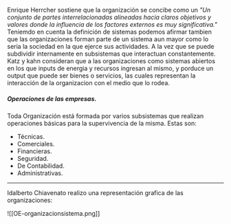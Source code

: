Enrique Herrcher sostiene que la organización se concibe como un _"Un conjunto de partes interrelacionadas alineadas hacia claros objetivos y valores donde la influencia de los factores externos es muy significativa."_
Teniemdo en cuenta la definición de sistemas podemos afirmar tambien que las organizaciones forman parte de un sistema aun mayor como lo seria la sociedad en la que ejerce sus actividades. A la vez que se puede subdividir internamente en subsistemas que interactuan constantemente.
Katz y kahn consideran que a las organizaciones como sistemas abiertos en los que inputs de energia y recursos ingresan al mismo, y porduce un output que puede ser bienes o servicios, las cuales representan la interacción de la organizacion con el medio que lo rodea.

##### Operaciones de las empresas.
Toda Organización está formada por varios subsistemas que realizan operaciones básicas para la supervivencia de la misma. Estas son:

- Técnicas.
- Comerciales.
- Financieras.
- Seguridad.
- De Contabilidad.
- Administrativas.

---

Idalberto Chiavenato realizo una representación grafica de las organizaciones:

![[OE-organizacionsistema.png]]